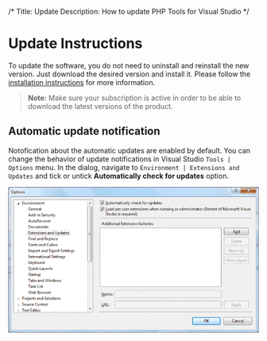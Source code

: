 /*
Title: Update
Description: How to update PHP Tools for Visual Studio
*/

# Update Instructions

To update the software, you do not need to uninstall and reinstall the new version. Just download the desired version and install it. Please follow the [installation instructions](https://docs.devsense.com/en/vs/installation) for more information.

> **Note:** Make sure your subscription is active in order to be able to download the latest versions of the product.

## Automatic update notification

Notofication about the automatic updates are enabled by default. You can change the behavior of update notifications in Visual Studio `Tools | Options` menu. In the dialog, navigate to `Environment | Extensions and Updates` and tick or untick **Automatically check for updates** option.

![Automatically check for updates](imgs/update-notifications-settings.png)
